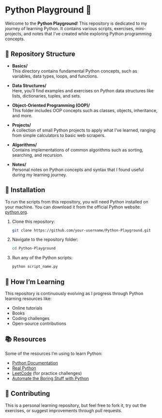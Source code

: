 
# Python Playground 🐍

Welcome to the **Python Playground**! This repository is dedicated to my journey of learning Python. It contains various scripts, exercises, mini-projects, and notes that I’ve created while exploring Python programming concepts.

## 📂 Repository Structure

- **Basics/**  
  This directory contains fundamental Python concepts, such as variables, data types, loops, and functions.

- **Data Structures/**  
  Here, you’ll find examples and exercises on Python data structures like lists, dictionaries, tuples, and sets.

- **Object-Oriented Programming (OOP)/**  
  This folder includes OOP concepts such as classes, objects, inheritance, and more.

- **Projects/**  
  A collection of small Python projects to apply what I’ve learned, ranging from simple calculators to basic web scrapers.

- **Algorithms/**  
  Contains implementations of common algorithms such as sorting, searching, and recursion.

- **Notes/**  
  Personal notes on Python concepts and syntax that I found useful during my learning journey.

## 🔧 Installation

To run the scripts from this repository, you will need Python installed on your machine. You can download it from the official Python website: [python.org](https://www.python.org/).

1. Clone this repository:
   ```bash
   git clone https://github.com/your-username/Python-Playground.git
   ```
   
2. Navigate to the repository folder:
   ```bash
   cd Python-Playground
   ```

3. Run any of the Python scripts:
   ```bash
   python script_name.py
   ```

## 🌱 How I’m Learning

This repository is continuously evolving as I progress through Python learning resources like:

- Online tutorials
- Books
- Coding challenges
- Open-source contributions

## 📚 Resources

Some of the resources I’m using to learn Python:

- [Python Documentation](https://docs.python.org/3/)
- [Real Python](https://realpython.com/)
- [LeetCode](https://leetcode.com/) (for practice challenges)
- [Automate the Boring Stuff with Python](https://automatetheboringstuff.com/)

## 🤝 Contributing

This is a personal learning repository, but feel free to fork it, try out the exercises, or suggest improvements through pull requests.
